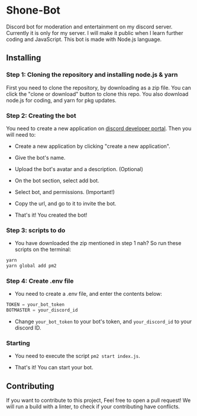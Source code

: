 # Shone-Bot
Discord bot for moderation and entertainment on my discord server. Currently it is only for my server. I will make it public when I learn further coding and JavaScript.
This bot is made with Node.js language. 

## Installing 
### Step 1: Cloning the repository and installing node.js & yarn
First you need to clone the repository, by downloading as a zip file. You can click the "clone or download" button to clone this repo. You also download node.js for coding, and yarn for pkg updates.

### Step 2: Creating the bot
You need to create a new application on [discord developer portal](https://discord.com/developers/applications). Then you will need to:
* Create a new application by clicking "create a new application".

* Give the bot's name.

* Upload the bot's avatar and a description. (Optional)

* On the bot section, select add bot.

* Select bot, and permissions. (Important!)

* Copy the url, and go to it to invite the bot.

* That's it! You created the bot!
  
### Step 3: scripts to do

* You have downloaded the zip mentioned in step 1 nah? So run these scripts on the terminal:

```sh 
yarn
yarn global add pm2 
```
### Step 4: Create .env file

* You need to create a .env file, and enter the contents below:

```node.js
TOKEN = your_bot_token
BOTMASTER = your_discord_id
```

* Change `your_bot_token` to your bot's token, and `your_discord_id` to your discord ID.
 
### Starting

* You need to execute the script `pm2 start index.js`.

* That's it! You can start your bot.

## Contributing

If you want to contribute to this project, Feel free to open a pull request! We will run a build with a linter, to check if your contributing have conflicts.